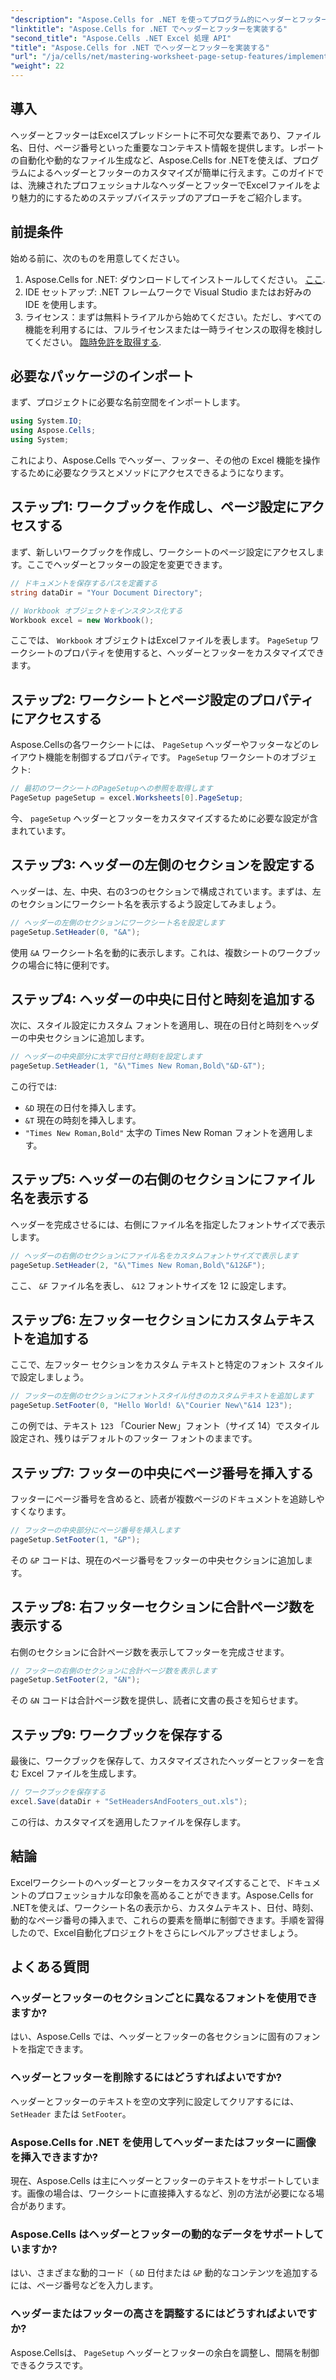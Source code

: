 ```yaml
---
"description": "Aspose.Cells for .NET を使ってプログラム的にヘッダーとフッターをカスタマイズし、Excel ドキュメントをさらに魅力的にする方法をご紹介します。この包括的なガイドでは、ワークブックの設定からワークシート名の動的な挿入まで、各ステップを丁寧に解説します。"
"linktitle": "Aspose.Cells for .NET でヘッダーとフッターを実装する"
"second_title": "Aspose.Cells .NET Excel 処理 API"
"title": "Aspose.Cells for .NET でヘッダーとフッターを実装する"
"url": "/ja/cells/net/mastering-worksheet-page-setup-features/implement-header-footer/"
"weight": 22
---
```


## 導入

ヘッダーとフッターはExcelスプレッドシートに不可欠な要素であり、ファイル名、日付、ページ番号といった重要なコンテキスト情報を提供します。レポートの自動化や動的なファイル生成など、Aspose.Cells for .NETを使えば、プログラムによるヘッダーとフッターのカスタマイズが簡単に行えます。このガイドでは、洗練されたプロフェッショナルなヘッダーとフッターでExcelファイルをより魅力的にするためのステップバイステップのアプローチをご紹介します。

## 前提条件

始める前に、次のものを用意してください。

1. Aspose.Cells for .NET: ダウンロードしてインストールしてください。 [ここ](https://releases。aspose.com/cells/net/).
2. IDE セットアップ: .NET フレームワークで Visual Studio またはお好みの IDE を使用します。
3. ライセンス：まずは無料トライアルから始めてください。ただし、すべての機能を利用するには、フルライセンスまたは一時ライセンスの取得を検討してください。 [臨時免許を取得する](https://purchase。aspose.com/temporary-license/).

## 必要なパッケージのインポート

まず、プロジェクトに必要な名前空間をインポートします。

```csharp
using System.IO;
using Aspose.Cells;
using System;
```

これにより、Aspose.Cells でヘッダー、フッター、その他の Excel 機能を操作するために必要なクラスとメソッドにアクセスできるようになります。

## ステップ1: ワークブックを作成し、ページ設定にアクセスする

まず、新しいワークブックを作成し、ワークシートのページ設定にアクセスします。ここでヘッダーとフッターの設定を変更できます。

```csharp
// ドキュメントを保存するパスを定義する
string dataDir = "Your Document Directory";

// Workbook オブジェクトをインスタンス化する
Workbook excel = new Workbook();
```

ここでは、 `Workbook` オブジェクトはExcelファイルを表します。 `PageSetup` ワークシートのプロパティを使用すると、ヘッダーとフッターをカスタマイズできます。

## ステップ2: ワークシートとページ設定のプロパティにアクセスする

Aspose.Cellsの各ワークシートには、 `PageSetup` ヘッダーやフッターなどのレイアウト機能を制御するプロパティです。 `PageSetup` ワークシートのオブジェクト:

```csharp
// 最初のワークシートのPageSetupへの参照を取得します
PageSetup pageSetup = excel.Worksheets[0].PageSetup;
```

今、 `pageSetup` ヘッダーとフッターをカスタマイズするために必要な設定が含まれています。

## ステップ3: ヘッダーの左側のセクションを設定する

ヘッダーは、左、中央、右の3つのセクションで構成されています。まずは、左のセクションにワークシート名を表示するよう設定してみましょう。

```csharp
// ヘッダーの左側のセクションにワークシート名を設定します
pageSetup.SetHeader(0, "&A");
```

使用 `&A` ワークシート名を動的に表示します。これは、複数シートのワークブックの場合に特に便利です。

## ステップ4: ヘッダーの中央に日付と時刻を追加する

次に、スタイル設定にカスタム フォントを適用し、現在の日付と時刻をヘッダーの中央セクションに追加します。

```csharp
// ヘッダーの中央部分に太字で日付と時刻を設定します
pageSetup.SetHeader(1, "&\"Times New Roman,Bold\"&D-&T");
```

この行では:
- `&D` 現在の日付を挿入します。
- `&T` 現在の時刻を挿入します。
- `"Times New Roman,Bold"` 太字の Times New Roman フォントを適用します。

## ステップ5: ヘッダーの右側のセクションにファイル名を表示する

ヘッダーを完成させるには、右側にファイル名を指定したフォントサイズで表示します。

```csharp
// ヘッダーの右側のセクションにファイル名をカスタムフォントサイズで表示します
pageSetup.SetHeader(2, "&\"Times New Roman,Bold\"&12&F");
```

ここ、 `&F` ファイル名を表し、 `&12` フォントサイズを 12 に設定します。

## ステップ6: 左フッターセクションにカスタムテキストを追加する

ここで、左フッター セクションをカスタム テキストと特定のフォント スタイルで設定しましょう。

```csharp
// フッターの左側のセクションにフォントスタイル付きのカスタムテキストを追加します
pageSetup.SetFooter(0, "Hello World! &\"Courier New\"&14 123");
```

この例では、テキスト `123` 「Courier New」フォント（サイズ 14）でスタイル設定され、残りはデフォルトのフッター フォントのままです。

## ステップ7: フッターの中央にページ番号を挿入する

フッターにページ番号を含めると、読者が複数ページのドキュメントを追跡しやすくなります。

```csharp
// フッターの中央部分にページ番号を挿入します
pageSetup.SetFooter(1, "&P");
```

その `&P` コードは、現在のページ番号をフッターの中央セクションに追加します。

## ステップ8: 右フッターセクションに合計ページ数を表示する

右側のセクションに合計ページ数を表示してフッターを完成させます。

```csharp
// フッターの右側のセクションに合計ページ数を表示します
pageSetup.SetFooter(2, "&N");
```

その `&N` コードは合計ページ数を提供し、読者に文書の長さを知らせます。

## ステップ9: ワークブックを保存する

最後に、ワークブックを保存して、カスタマイズされたヘッダーとフッターを含む Excel ファイルを生成します。

```csharp
// ワークブックを保存する
excel.Save(dataDir + "SetHeadersAndFooters_out.xls");
```

この行は、カスタマイズを適用したファイルを保存します。

## 結論

Excelワークシートのヘッダーとフッターをカスタマイズすることで、ドキュメントのプロフェッショナルな印象を高めることができます。Aspose.Cells for .NETを使えば、ワークシート名の表示から、カスタムテキスト、日付、時刻、動的なページ番号の挿入まで、これらの要素を簡単に制御できます。手順を習得したので、Excel自動化プロジェクトをさらにレベルアップさせましょう。

## よくある質問

### ヘッダーとフッターのセクションごとに異なるフォントを使用できますか?
はい、Aspose.Cells では、ヘッダーとフッターの各セクションに固有のフォントを指定できます。

### ヘッダーとフッターを削除するにはどうすればよいですか?
ヘッダーとフッターのテキストを空の文字列に設定してクリアするには、 `SetHeader` または `SetFooter`。

### Aspose.Cells for .NET を使用してヘッダーまたはフッターに画像を挿入できますか?
現在、Aspose.Cells は主にヘッダーとフッターのテキストをサポートしています。画像の場合は、ワークシートに直接挿入するなど、別の方法が必要になる場合があります。

### Aspose.Cells はヘッダーとフッターの動的なデータをサポートしていますか?  
はい、さまざまな動的コード（ `&D` 日付または `&P` 動的なコンテンツを追加するには、ページ番号などを入力します。

### ヘッダーまたはフッターの高さを調整するにはどうすればよいですか?  
Aspose.Cellsは、 `PageSetup` ヘッダーとフッターの余白を調整し、間隔を制御できるクラスです。